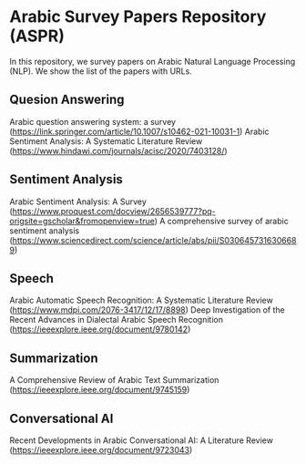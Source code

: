 # Arabic Survey Papers Repository (ASPR)
In this repository, we survey papers on Arabic Natural Language Processing (NLP). We show the list of the papers with URLs.
## Quesion Answering
Arabic question answering system: a survey (https://link.springer.com/article/10.1007/s10462-021-10031-1)
Arabic Sentiment Analysis: A Systematic Literature Review (https://www.hindawi.com/journals/acisc/2020/7403128/)
## Sentiment Analysis
Arabic Sentiment Analysis: A Survey (https://www.proquest.com/docview/2656539777?pq-origsite=gscholar&fromopenview=true)
A comprehensive survey of arabic sentiment analysis (https://www.sciencedirect.com/science/article/abs/pii/S0306457316306689)
## Speech
 Arabic Automatic Speech Recognition: A Systematic Literature Review (https://www.mdpi.com/2076-3417/12/17/8898)
 Deep Investigation of the Recent Advances in Dialectal Arabic Speech Recognition (https://ieeexplore.ieee.org/document/9780142)
## Summarization
A Comprehensive Review of Arabic Text Summarization (https://ieeexplore.ieee.org/document/9745159)
## Conversational AI
Recent Developments in Arabic Conversational AI: A Literature Review (https://ieeexplore.ieee.org/document/9723043)
